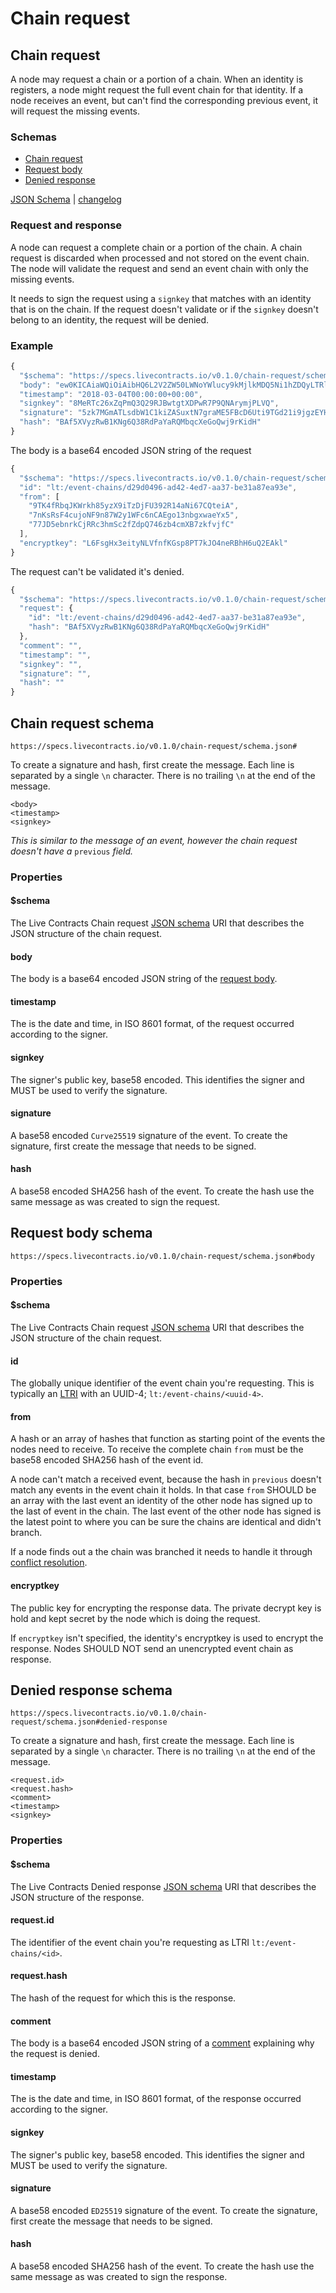 # Chain request

## Chain request

A node may request a chain or a portion of a chain. When an identity is registers, a node might request the full event chain for that identity. If a node receives an event, but can't find the corresponding previous event, it will request the missing events.

### Schemas

* [Chain request](chain-request.md#chain-request-schema)
* [Request body](chain-request.md#request-body-schema)
* [Denied response](chain-request.md#denied-response-schema)

[JSON Schema](https://specs.livecontracts.io/v0.1.0/chain-request/schema.json) | [changelog](https://github.com/legalthings/livecontracts-specs/tree/f138bf7777b31f535d6fa21c0ddad3a4aaea45d5/chain-request/changelog.md)

### Request and response

A node can request a complete chain or a portion of the chain. A chain request is discarded when processed and not stored on the event chain. The node will validate the request and send an event chain with only the missing events.

It needs to sign the request using a `signkey` that matches with an identity that is on the chain. If the request doesn't validate or if the `signkey` doesn't belong to an identity, the request will be denied.

### Example

```javascript
{
  "$schema": "https://specs.livecontracts.io/v0.1.0/chain-request/schema.json#",
  "body": "ew0KICAiaWQiOiAibHQ6L2V2ZW50LWNoYWlucy9kMjlkMDQ5Ni1hZDQyLTRlZDctYWEzNy1iZTMxYTg3ZWE5M2UiLA0KICAiZnJvbSI6IFsNCiAgICAiOVRLNGZSYnFKS1dya2g4NXl6WDlpVHpEakZVMzkyUjE0YU5pNjdDUXRlaUEiLA0KICAgICI3bktzUnNGNGN1am9ORjluODdXMnkxV0ZjNm5DQUVnbzEzbmJneHdhZVl4NSIsDQogICAgIjc3SkQ1ZWJucmtDalJSYzNobVNjMmZaZHBRNzQ2emI0Y21YQjd6a2Z2amZDIg0KICBdLA0KICAiZW5jcnlwdGtleSI6ICJMNkZzZ0h4M2VpdHlOTFZmbmZLR3NwOFBUN2tKTzRuZVJCaEg2dVEyRUFrbCINCn0=",
  "timestamp": "2018-03-04T00:00:00+00:00",
  "signkey": "8MeRTc26xZqPmQ3Q29RJBwtgtXDPwR7P9QNArymjPLVQ",
  "signature": "5zk7MGmATLsdbW1C1kiZASuxtN7graME5FBcD6Uti9TGd21i9jgzEYHF9Qaz9cYVV6ZoHg2kPAyiukTtSCW36EuZ",
  "hash": "BAf5XVyzRwB1KNg6Q38RdPaYaRQMbqcXeGoQwj9rKidH"
}
```

The body is a base64 encoded JSON string of the request

```javascript
{
  "$schema": "https://specs.livecontracts.io/v0.1.0/chain-request/schema.json#body",
  "id": "lt:/event-chains/d29d0496-ad42-4ed7-aa37-be31a87ea93e",
  "from": [
    "9TK4fRbqJKWrkh85yzX9iTzDjFU392R14aNi67CQteiA",
    "7nKsRsF4cujoNF9n87W2y1WFc6nCAEgo13nbgxwaeYx5",
    "77JD5ebnrkCjRRc3hmSc2fZdpQ746zb4cmXB7zkfvjfC"
  ],
  "encryptkey": "L6FsgHx3eityNLVfnfKGsp8PT7kJO4neRBhH6uQ2EAkl"
}
```

The request can't be validated it's denied.

```javascript
{
  "$schema": "https://specs.livecontracts.io/v0.1.0/chain-request/schema.json#denied-response",
  "request": {
    "id": "lt:/event-chains/d29d0496-ad42-4ed7-aa37-be31a87ea93e",
    "hash": "BAf5XVyzRwB1KNg6Q38RdPaYaRQMbqcXeGoQwj9rKidH"
  },
  "comment": "",
  "timestamp": "",
  "signkey": "",
  "signature": "",
  "hash": ""
}
```

## Chain request schema

`https://specs.livecontracts.io/v0.1.0/chain-request/schema.json#`

To create a signature and hash, first create the message. Each line is separated by a single `\n` character. There is no trailing `\n` at the end of the message.

```
<body>
<timestamp>
<signkey>
```

_This is similar to the message of an event, however the chain request doesn't have a_ `previous` _field._

### Properties

#### $schema

The Live Contracts Chain request [JSON schema](http://json-schema.org) URI that describes the JSON structure of the chain request.

#### body

The body is a base64 encoded JSON string of the [request body](chain-request.md#request-body-schema).

#### timestamp

The is the date and time, in ISO 8601 format, of the request occurred according to the signer.

#### signkey

The signer's public key, base58 encoded. This identifies the signer and MUST be used to verify the signature.

#### signature

A base58 encoded `Curve25519` signature of the event. To create the signature, first create the message that needs to be signed.

#### hash

A base58 encoded SHA256 hash of the event. To create the hash use the same message as was created to sign the request.

## Request body schema

`https://specs.livecontracts.io/v0.1.0/chain-request/schema.json#body`

### Properties

#### $schema

The Live Contracts Chain request [JSON schema](http://json-schema.org) URI that describes the JSON structure of the chain request.

#### id

The globally unique identifier of the event chain you're requesting. This is typically an [LTRI](broken-reference) with an UUID-4; `lt:/event-chains/<uuid-4>`.

#### from

A hash or an array of hashes that function as starting point of the events the nodes need to receive. To receive the complete chain `from` must be the base58 encoded SHA256 hash of the event id.

A node can't match a received event, because the hash in `previous` doesn't match any events in the event chain it holds. In that case `from` SHOULD be an array with the last event an identity of the other node has signed up to the last of event in the chain. The last event of the other node has signed is the latest point to where you can be sure the chains are identical and didn't branch.

If a node finds out a the chain was branched it needs to handle it through [conflict resolution](conflict-resolution.md).

#### encryptkey

The public key for encrypting the response data. The private decrypt key is hold and kept secret by the node which is doing the request.

If `encryptkey` isn't specified, the identity's encryptkey is used to encrypt the response. Nodes SHOULD NOT send an unencrypted event chain as response.

## Denied response schema

`https://specs.livecontracts.io/v0.1.0/chain-request/schema.json#denied-response`

To create a signature and hash, first create the message. Each line is separated by a single `\n` character. There is no trailing `\n` at the end of the message.

```
<request.id>
<request.hash>
<comment>
<timestamp>
<signkey>
```

### Properties

#### $schema

The Live Contracts Denied response [JSON schema](http://json-schema.org) URI that describes the JSON structure of the response.

#### request.id

The identifier of the event chain you're requesting as LTRI `lt:/event-chains/<id>`.

#### request.hash

The hash of the request for which this is the response.

#### comment

The body is a base64 encoded JSON string of a [comment](broken-reference) explaining why the request is denied.

#### timestamp

The is the date and time, in ISO 8601 format, of the response occurred according to the signer.

#### signkey

The signer's public key, base58 encoded. This identifies the signer and MUST be used to verify the signature.

#### signature

A base58 encoded `ED25519` signature of the event. To create the signature, first create the message that needs to be signed.

#### hash

A base58 encoded SHA256 hash of the event. To create the hash use the same message as was created to sign the response.
